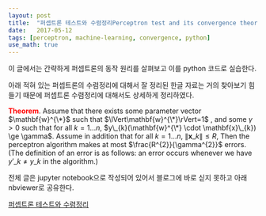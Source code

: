 ```yaml
---
layout: post
title:  "퍼셉트론 테스트와 수렴정리Perceptron test and its convergence theorem"
date:   2017-05-12 
tags: [perceptron, machine-learning, convergence, python]
use_math: true
---
```


이 글에서는 간략하게 퍼셉트론의 동작 원리를 살펴보고 이를 python 코드로 실습한다.

아래 적혀 있는 퍼셉트론의 수렴정리에 대해서 잘 정리된 한글 자료는 거의 찾아보기 힘들기 때문에 
퍼셉트론 수렴정리에 대해서도 상세하게 정리하였다.

<b style="color:#FF0000">Theorem</b>. Assume that there exists some parameter vector $\mathbf{w}^{\*}$ such that $\lVert\mathbf{w}^{\*}\rVert=1$ , and some $\gamma>0$ such that for all $k=1 ... n$, $y\_{k}(\mathbf{w}^{\*} \cdot \mathbf{x}\_{k}) \ge \gamma$. Assume in addition that for all $k=1 ... n$, $\lVert \mathbf{x}\_{k} \rVert \le R$, Then the perceptron algorithm makes at most $\frac{R^{2}}{\gamma^{2}}$ errors. (The definition of an error is as follows: an error occurs whenever we have $y'\_{k} \ne y\_{k}$ in the algorithm.)

전체 글은 jupyter notebook으로 작성되어 있어서 블로그에 바로 싣지 못하고 아래 nbviewer로 공유한다.

[퍼셉트론 테스트와 수렴정리][perceptron]

[perceptron]: http://nbviewer.jupyter.org/github/metamath1/ml-simple-works/blob/master/perceptron/perceptron.ipynb
